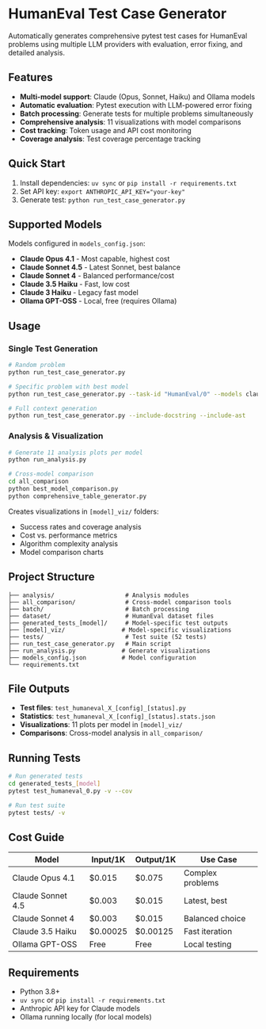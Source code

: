 # HumanEval Test Case Generator

Automatically generates comprehensive pytest test cases for HumanEval problems using multiple LLM providers with evaluation, error fixing, and detailed analysis.

## Features

- **Multi-model support**: Claude (Opus, Sonnet, Haiku) and Ollama models
- **Automatic evaluation**: Pytest execution with LLM-powered error fixing
- **Batch processing**: Generate tests for multiple problems simultaneously
- **Comprehensive analysis**: 11 visualizations with model comparisons
- **Cost tracking**: Token usage and API cost monitoring
- **Coverage analysis**: Test coverage percentage tracking

## Quick Start

1. Install dependencies: `uv sync` or `pip install -r requirements.txt`
2. Set API key: `export ANTHROPIC_API_KEY="your-key"`
3. Generate test: `python run_test_case_generator.py`

## Supported Models

Models configured in `models_config.json`:

- **Claude Opus 4.1** - Most capable, highest cost
- **Claude Sonnet 4.5** - Latest Sonnet, best balance
- **Claude Sonnet 4** - Balanced performance/cost
- **Claude 3.5 Haiku** - Fast, low cost
- **Claude 3 Haiku** - Legacy fast model
- **Ollama GPT-OSS** - Local, free (requires Ollama)

## Usage

### Single Test Generation

```bash
# Random problem
python run_test_case_generator.py

# Specific problem with best model
python run_test_case_generator.py --task-id "HumanEval/0" --models claude-sonnet-4-5

# Full context generation
python run_test_case_generator.py --include-docstring --include-ast
```

### Analysis & Visualization

```bash
# Generate 11 analysis plots per model
python run_analysis.py

# Cross-model comparison
cd all_comparison
python best_model_comparison.py
python comprehensive_table_generator.py
```

Creates visualizations in `[model]_viz/` folders:

- Success rates and coverage analysis
- Cost vs. performance metrics
- Algorithm complexity analysis
- Model comparison charts

## Project Structure

```
├── analysis/                    # Analysis modules
├── all_comparison/              # Cross-model comparison tools
├── batch/                       # Batch processing
├── dataset/                     # HumanEval dataset files
├── generated_tests_[model]/     # Model-specific test outputs
├── [model]_viz/                # Model-specific visualizations
├── tests/                       # Test suite (52 tests)
├── run_test_case_generator.py   # Main script
├── run_analysis.py             # Generate visualizations
├── models_config.json          # Model configuration
└── requirements.txt
```

## File Outputs

- **Test files**: `test_humaneval_X_[config]_[status].py`
- **Statistics**: `test_humaneval_X_[config]_[status].stats.json`
- **Visualizations**: 11 plots per model in `[model]_viz/`
- **Comparisons**: Cross-model analysis in `all_comparison/`

## Running Tests

```bash
# Run generated tests
cd generated_tests_[model]
pytest test_humaneval_0.py -v --cov

# Run test suite
pytest tests/ -v
```

## Cost Guide

| Model             | Input/1K | Output/1K | Use Case         |
| ----------------- | -------- | --------- | ---------------- |
| Claude Opus 4.1   | $0.015   | $0.075    | Complex problems |
| Claude Sonnet 4.5 | $0.003   | $0.015    | Latest, best     |
| Claude Sonnet 4   | $0.003   | $0.015    | Balanced choice  |
| Claude 3.5 Haiku  | $0.00025 | $0.00125  | Fast iteration   |
| Ollama GPT-OSS    | Free     | Free      | Local testing    |

## Requirements

- Python 3.8+
- `uv sync` or `pip install -r requirements.txt`
- Anthropic API key for Claude models
- Ollama running locally (for local models)
